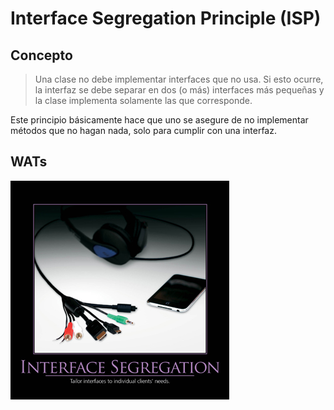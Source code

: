 # Interface Segregation Principle (ISP)

## Concepto

> Una clase no debe implementar interfaces que no usa. Si esto ocurre, la interfaz se debe separar en dos (o más) interfaces más pequeñas y la clase implementa solamente las que corresponde.

Este principio básicamente hace que uno se asegure de no implementar métodos que no hagan nada, solo para cumplir con una interfaz.

## WATs

![HUB Interface Segregation](images/hub.jpg)